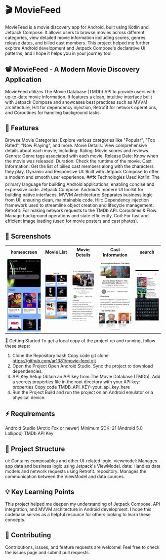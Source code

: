 # 🎬 MovieFeed
MovieFeed is a movie discovery app for Android, built using Kotlin and Jetpack Compose. It allows users to browse movies across different categories, view detailed movie information including scores, genres, release dates, and billed cast members. This project helped me further explore Android development and Jetpack Compose's declarative UI patterns, and I hope it helps you in your journey too!

## 📽️ MovieFeed - A Modern Movie Discovery Application
MovieFeed utilizes The Movie Database (TMDb) API to provide users with up-to-date movie information. It features a clean, intuitive interface built with Jetpack Compose and showcases best practices such as MVVM architecture, Hilt for dependency injection, Retrofit for network operations, and Coroutines for handling background tasks.

## 🚀 Features
Browse Movie Categories: Explore various categories like "Popular", "Top Rated", "Now Playing", and more.
Movie Details: View comprehensive details about each movie, including:
Rating: Movie scores and reviews.
Genres: Genre tags associated with each movie.
Release Date: Know when the movie was released.
Duration: Check the runtime of the movie.
Cast Information: Get the list of billed cast members along with the characters they play.
Dynamic and Responsive UI: Built with Jetpack Compose to offer a modern and smooth user experience.
##🛠️ Technologies Used
Kotlin: The primary language for building Android applications, enabling concise and expressive code.
Jetpack Compose: Android's modern UI toolkit for building native interfaces.
MVVM Architecture: Separates business logic from UI, ensuring clean, maintainable code.
Hilt: Dependency injection framework used to streamline object creation and lifecycle management.
Retrofit: For making network requests to the TMDb API.
Coroutines & Flow: Manage background operations and state efficiently.
Coil: For fast and efficient image loading (used for movie posters and cast photos).
## 🎥 Screenshots
<table style="width:100%">
   <tr> 
      <th>homescreen</th> 
      <th>Movie List</th> 
      <th>Movie Details</th> 
      <th>Cast Information</th> 
      <th>search</th> 
   </tr> 
   <tr> 
      <td>
         <img src = "ScreenShots\Screenshot_20241008_192924_Movie-feed.jpg" width=240/>
      </td>
      <td>
         <img src = "ScreenShots\Screenshot_20241008_192935_Movie-feed.jpg" width=240/>
      </td> 
      <td>
         <img src = "ScreenShots\Screenshot_20241008_193008_Movie-feed.jpg" width=240/>
      </td>
      <td>
         <img src = "ScreenShots\Screenshot_20241008_193029_Movie-feed.jpg" width=240/>
      </td>
      <td> 
         <img src = "ScreenShots\Screenshot_20241008_193046_Movie-feed.jpg" width=240/>
      </td> 
   </tr> 
</table>
📝 Getting Started
To get a local copy of the project up and running, follow these steps:

1. Clone the Repository
   bash
   Copy code
   git clone https://github.com/ar1381/movie-feed.git
2. Open the Project
   Open Android Studio.
   Sync the project to download dependencies.
3. API Key Setup
   Obtain an API key from The Movie Database (TMDb).
   Add a secrets.properties file in the root directory with your API key:
   properties
   Copy code
   TMDB_API_KEY=your_api_key_here
4. Run the Project
   Build and run the project on an Android emulator or a physical device.
## ⚡ Requirements
   Android Studio (Arctic Fox or newer)
   Minimum SDK: 21 (Android 5.0 Lollipop)
   TMDb API Key
## 🧩 Project Structure
   ui: Contains composables and other UI-related logic.
   viewmodel: Manages app data and business logic using Jetpack's ViewModel.
   data: Handles data models and network requests using Retrofit.
   repository: Manages the communication between the ViewModel and data sources.
## 💡 Key Learning Points
   This project helped me deepen my understanding of Jetpack Compose, API integration, and MVVM architecture in Android development. I hope this codebase serves as a helpful resource for others looking to learn these concepts.

## 👥 Contributing
Contributions, issues, and feature requests are welcome! Feel free to check the issues page and submit pull requests.

